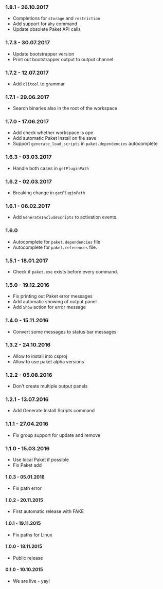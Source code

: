 ### 1.8.1 - 26.10.2017
* Completions for `storage` and `restriction`
* Add support for `Why` command
* Update obsolete Paket API calls

### 1.7.3 - 30.07.2017
* Update bootstrapper version
* Print out bootstrapper output to output channel

### 1.7.2 - 12.07.2017
* Add `clitool` to grammar

### 1.7.1 - 29.06.2017
* Search binaries also in the root of the workspace

### 1.7.0 - 17.06.2017
* Add check whether workspace is ope
* Add automatic Paket Install on file save
* Support `generate_load_scripts` in `paket.dependencies` autocomplete

### 1.6.3 - 03.03.2017
* Handle both cases in `getPluginPath`

### 1.6.2 - 02.03.2017
* Breaking change in `getPluginPath`

### 1.6.1 - 06.02.2017
* Add `GenerateIncludeScripts` to activation events.

### 1.6.0
* Autocomplete for `paket.dependencies` file
* Autocomplete for `paket.references` file.

### 1.5.1 - 18.01.2017
* Check if `paket.exe` exists before every command.

### 1.5.0 - 19.12.2016
* Fix printing out Paket error messages
* Add automatic showing of output panel
* Add `Show` action for error message

### 1.4.0 - 15.11.2016
* Convert some messages to status bar messages

### 1.3.2 - 24.10.2016
* Allow to install into csproj
* Allow to use paket alpha versions

### 1.2.2 - 05.08.2016
* Don't create multiple output panels

### 1.2.1 - 13.07.2016
* Add Generate Install Scripts command

### 1.1.1 - 27.04.2016
* Fix group support for update and remove

### 1.1.0 - 15.03.2016
* Use local Paket if possible
* Fix Paket add

#### 1.0.3 - 05.01.2016
* Fix path error

#### 1.0.2 - 20.11.2015
* First automatic release with FAKE

#### 1.0.1 - 19.11.2015
* Fix paths for Linux

#### 1.0.0 - 18.11.2015
* Public release

#### 0.1.0 - 10.10.2015
* We are live - yay!
